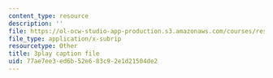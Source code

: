 ```yaml
---
content_type: resource
description: ''
file: https://ol-ocw-studio-app-production.s3.amazonaws.com/courses/res-18-008-calculus-revisited-complex-variables-differential-equations-and-linear-algebra-fall-2011/77ae7ee3ed6b52e683c92e1d21504de2_l59IX58Wce8.vtt
file_type: application/x-subrip
resourcetype: Other
title: 3play caption file
uid: 77ae7ee3-ed6b-52e6-83c9-2e1d21504de2
---
```

